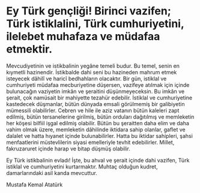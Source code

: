 # Ey Türk gençliği! Birinci vazifen; Türk istiklalini, Türk cumhuriyetini, ilelebet muhafaza ve müdafaa etmektir.

   Mevcudiyetinin ve istikbalinin yegâne temeli budur. Bu temel, senin en kıymetli hazinendir. İstikbalde dahi seni bu hazineden mahrum etmek isteyecek dâhilî ve haricî bedhahların olacaktır. Bir gün, istiklal ve cumhuriyeti müdafaa mecburiyetine düşersen, vazifeye atılmak için içinde bulunacağın vaziyetin imkân ve şeraitini düşünmeyeceksin. Bu imkân ve şerait, çok namüsait bir mahiyette tezahür edebilir. İstiklal ve cumhuriyetine kastedecek düşmanlar, bütün dünyada emsali görülmemiş bir galibiyetin mümessili olabilirler. Cebren ve hile ile aziz vatanın bütün kaleleri zapt edilmiş, bütün tersanelerine girilmiş, bütün orduları dağıtılmış ve memleketin her köşesi bilfiil işgal edilmiş olabilir. Bütün bu şeraitten daha elim ve daha vahim olmak üzere, memleketin dâhilinde iktidara sahip olanlar, gaflet ve dalalet ve hatta hıyanet içinde bulunabilirler. Hatta bu iktidar sahipleri, şahsi menfaatlerini müstevlilerin siyasi emelleriyle tevhit edebilirler. Millet, fakruzaruret içinde harap ve bitap düşmüş olabilir.

   Ey Türk istikbalinin evladı! İşte, bu ahval ve şerait içinde dahi vazifen, Türk istiklal ve cumhuriyetini kurtarmaktır. Muhtaç olduğun kudret, damarlarındaki asil kanda mevcuttur.

  Mustafa Kemal Atatürk
